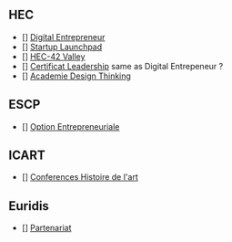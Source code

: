 <!-- TITLE: Partenariats, Matrices, Projects -->
<!-- SUBTITLE: A quick summary of Partenariats, Matrices, Projects -->

## HEC
- [] [Digital Entrepreneur](/partenariats/digital-entrepreneur)
- [] [Startup Launchpad](/partenariats/startup-launchpad)
- [] [HEC-42 Valley](/partenariats/hec-valley)
- [] [Certificat Leadership](/partenariats/leadership) same as Digital Entrepeneur ?
- [] [Academie Design Thinking](/partenariats/design-thinking)
## ESCP
- [] [Option Entrepreneuriale](/partenariats/option-E)

## ICART
- [] [Conferences Histoire de l'art](/partenariats/conferences-icart)

## Euridis
- [] [Partenariat](/partenariats/random-partnership)
